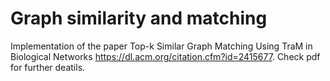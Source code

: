 # Graph similarity and matching

Implementation of the paper Top-k Similar Graph Matching Using TraM in Biological Networks https://dl.acm.org/citation.cfm?id=2415677. Check pdf for further deatils.


